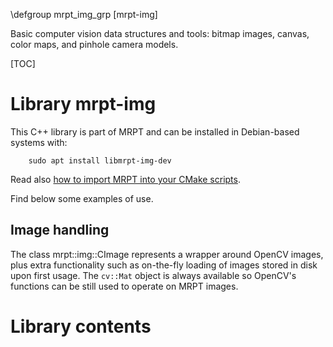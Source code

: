 \defgroup mrpt_img_grp [mrpt-img]

Basic computer vision data structures and tools: bitmap images, canvas, color
maps, and pinhole camera models.

[TOC]

# Library mrpt-img

This C++ library is part of MRPT and can be installed in Debian-based systems
with:

		sudo apt install libmrpt-img-dev

Read also [how to import MRPT into your CMake scripts](mrpt_from_cmake.html).


Find below some examples of use.

## Image handling

The class mrpt::img::CImage represents a wrapper around OpenCV images, plus
extra functionality such as on-the-fly loading of images stored in disk upon
first usage. The `cv::Mat` object is always available so
OpenCV's functions can be still used to operate on MRPT images.


# Library contents
